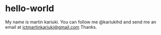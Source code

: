 # hello-world
My name is martin kariuki.
You can follow me @kariukihd and send me an email at ictmartinkariuki@gmail.com
Thanks.
